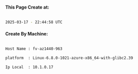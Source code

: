 
   
#### This Page Create at:

```bash

2025-03-17 - 22:44:58 UTC

```

#### Create By Machine:

```bash

Host Name : fv-az1440-963

platform  : Linux-6.8.0-1021-azure-x86_64-with-glibc2.39

Ip Local  : 10.1.0.17

```

